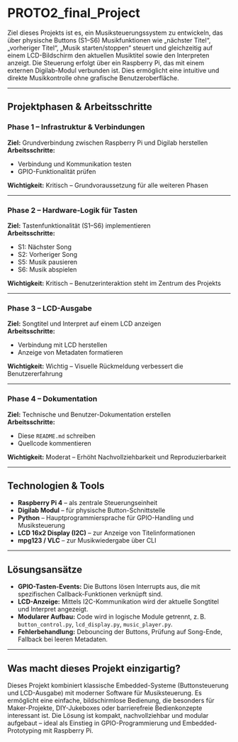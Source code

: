 # PROTO2_final_Project

Ziel dieses Projekts ist es, ein Musiksteuerungssystem zu entwickeln, das über physische Buttons (S1–S6) Musikfunktionen wie „nächster Titel“, „vorheriger Titel“, „Musik starten/stoppen“ steuert und gleichzeitig auf einem LCD-Bildschirm den aktuellen Musiktitel sowie den Interpreten anzeigt. Die Steuerung erfolgt über ein Raspberry Pi, das mit einem externen Digilab-Modul verbunden ist. Dies ermöglicht eine intuitive und direkte Musikkontrolle ohne grafische Benutzeroberfläche.

---

##  Projektphasen & Arbeitsschritte

### Phase 1 – Infrastruktur & Verbindungen
**Ziel:** Grundverbindung zwischen Raspberry Pi und Digilab herstellen  
**Arbeitsschritte:**
- Verbindung und Kommunikation testen  
- GPIO-Funktionalität prüfen  

**Wichtigkeit:**  Kritisch – Grundvoraussetzung für alle weiteren Phasen

---

### Phase 2 – Hardware-Logik für Tasten
**Ziel:** Tastenfunktionalität (S1–S6) implementieren  
**Arbeitsschritte:**
- S1: Nächster Song  
- S2: Vorheriger Song  
- S5: Musik pausieren  
- S6: Musik abspielen  

**Wichtigkeit:**  Kritisch – Benutzerinteraktion steht im Zentrum des Projekts

---

### Phase 3 – LCD-Ausgabe
**Ziel:** Songtitel und Interpret auf einem LCD anzeigen  
**Arbeitsschritte:**
- Verbindung mit LCD herstellen  
- Anzeige von Metadaten formatieren  

**Wichtigkeit:**  Wichtig – Visuelle Rückmeldung verbessert die Benutzererfahrung

---

### Phase 4 – Dokumentation
**Ziel:** Technische und Benutzer-Dokumentation erstellen  
**Arbeitsschritte:**
- Diese `README.md` schreiben  
- Quellcode kommentieren  

**Wichtigkeit:**  Moderat – Erhöht Nachvollziehbarkeit und Reproduzierbarkeit

---

##  Technologien & Tools

- **Raspberry Pi 4** – als zentrale Steuerungseinheit  
- **Digilab Modul** – für physische Button-Schnittstelle  
- **Python** – Hauptprogrammiersprache für GPIO-Handling und Musiksteuerung  
- **LCD 16x2 Display (I2C)** – zur Anzeige von Titelinformationen  
- **mpg123 / VLC** – zur Musikwiedergabe über CLI  

---

##  Lösungsansätze

- **GPIO-Tasten-Events:** Die Buttons lösen Interrupts aus, die mit spezifischen Callback-Funktionen verknüpft sind.  
- **LCD-Anzeige:** Mittels I2C-Kommunikation wird der aktuelle Songtitel und Interpret angezeigt.  
- **Modularer Aufbau:** Code wird in logische Module getrennt, z. B. `button_control.py`, `lcd_display.py`, `music_player.py`.  
- **Fehlerbehandlung:** Debouncing der Buttons, Prüfung auf Song-Ende, Fallback bei leeren Metadaten.

---

##  Was macht dieses Projekt einzigartig?

Dieses Projekt kombiniert klassische Embedded-Systeme (Buttonsteuerung und LCD-Ausgabe) mit moderner Software für Musiksteuerung. Es ermöglicht eine einfache, bildschirmlose Bedienung, die besonders für Maker-Projekte, DIY-Jukeboxes oder barrierefreie Bedienkonzepte interessant ist. Die Lösung ist kompakt, nachvollziehbar und modular aufgebaut – ideal als Einstieg in GPIO-Programmierung und Embedded-Prototyping mit Raspberry Pi.
